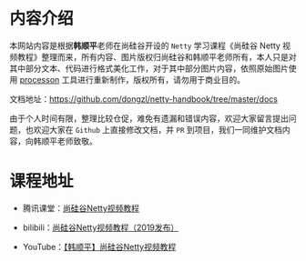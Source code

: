 # 内容介绍

本网站内容是根据**韩顺平**老师在尚硅谷开设的 `Netty` 学习课程《尚硅谷 Netty 视频教程》整理而来，所有内容、图片版权归尚硅谷和韩顺平老师所有，本人只是对其中部分文本、代码进行格式美化工作，对于其中部分图片内容，依照原始图片使用 [processon](https://www.processon.com/) 工具进行重新制作，版权所有，请勿用于商业目的。

文档地址：https://github.com/dongzl/netty-handbook/tree/master/docs

由于个人时间有限，整理比较仓促，难免有遗漏和错误内容，欢迎大家留言提出问题，也欢迎大家在 `Github` 上直接修改文档，并 `PR` 到项目，我们一同维护文档内容，向韩顺平老师致敬。

# 课程地址

- 腾讯课堂：[尚硅谷Netty视频教程](https://ke.qq.com/course/463900)

- bilibili：[尚硅谷Netty视频教程（2019发布）](https://www.bilibili.com/video/av76227904/)

- YouTube：[【韩顺平】尚硅谷Netty视频教程](https://www.youtube.com/playlist?list=PLmOn9nNkQxJH02M10mFnBW0yPRnLmRSMo)
